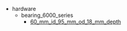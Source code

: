 * hardware
  * bearing_6000_series
    * [60_mm_id_95_mm_od_18_mm_depth](hardware/bearing_6000_series/60_mm_id_95_mm_od_18_mm_depth)
